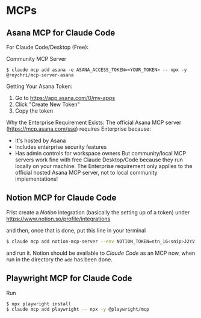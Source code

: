 # MCPs

## Asana MCP for Claude Code

For Claude Code/Desktop (Free):


Community MCP Server

```
$ claude mcp add asana -e ASANA_ACCESS_TOKEN=<YOUR_TOKEN> -- npx -y @roychri/mcp-server-asana
```

Getting Your Asana Token:

1. Go to https://app.asana.com/0/my-apps
2. Click "Create New Token"
3. Copy the token

Why the Enterprise Requirement Exists:
The official Asana MCP server (https://mcp.asana.com/sse) requires Enterprise because:
- It's hosted by Asana
- Includes enterprise security features
- Has admin controls for workspace owners
But community/local MCP servers work fine with free Claude Desktop/Code because they run locally on your machine.
The Enterprise requirement only applies to the official hosted Asana MCP server, not to local community implementations!


## Notion MCP for Claude Code

Frist create a *Notion* integration (basically the setting up of a token) under https://www.notion.so/profile/integrations

and then, once that is done, put this line in your terminal 

```bash
$ claude mcp add notion-mcp-server --env NOTION_TOKEN=ntn_16<snip>J2YV -- npx @notionhq/notion-mcp-server
```

and run it. Notion should be available to *Claude Code* as an MCP now, when run in the directory the `add` has been done.

## Playwright MCP for Claude Code

Run

```bash
$ npx playwright install
$ claude mcp add playwright -- npx -y @playwright/mcp
```
